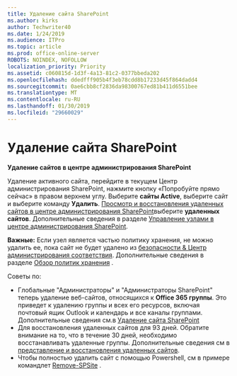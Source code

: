 ```yaml
---
title: Удаление сайта SharePoint
ms.author: kirks
author: Techwriter40
ms.date: 1/24/2019
ms.audience: ITPro
ms.topic: article
ms.prod: office-online-server
ROBOTS: NOINDEX, NOFOLLOW
localization_priority: Priority
ms.assetid: c060815d-1d3f-4a13-81c2-0377bbeda202
ms.openlocfilehash: ddedfff905b4f3eb78cdd8b17233d45f864dadd4
ms.sourcegitcommit: 0ae6cbb8cf2836da98300767ed81b411d6551bee
ms.translationtype: MT
ms.contentlocale: ru-RU
ms.lasthandoff: 01/30/2019
ms.locfileid: "29660029"
---
```

# <a name="delete-a-sharepoint-site"></a>Удаление сайта SharePoint
 **Удаление сайтов в центре администрирования SharePoint**
  
Удаление активного сайта, перейдите в текущем Центр администрирования SharePoint, нажмите кнопку «Попробуйте прямо сейчас» в правом верхнем углу. Выберите **сайты Active**, выберите сайт и выберите команду **Удалить**. [Просмотр и восстановления удаленных сайтов в центре администрирования SharePoint](https://docs.microsoft.com/sharepoint/view-and-restore-deleted-sites-in-new-admin-center)выберите **удаленных сайтов**. Дополнительные сведения в разделе [Управление узлами в центре администрирования SharePoint](https://docs.microsoft.com/sharepoint/manage-sites-in-new-admin-center).
  
**Важные:** Если узел является частью политику хранения, не можно удалить ее, пока сайт не будет удалено из [безопасности &amp; Центр администрирования соответствия](https://protection.office.com/?rfr=AdminCenter#/homepage). Дополнительные сведения в разделе [Обзор политик хранения](https://docs.microsoft.com/office365/securitycompliance/retention-policies#content-in-onedrive-accounts-and-sharepoint-sites) . 
  
Советы по:
- Глобальные "Администраторы" и "Администраторы SharePoint" теперь удаление веб-сайтов, относящихся к **Office 365 группы**. Это приведет к удалению группы и всех его ресурсов, включая почтовый ящик Outlook и календарь и все каналы группами. Дополнительные сведения см.в [Удаление сайта SharePoint](https://docs.microsoft.com/sharepoint/manage-sites-in-new-admin-center#delete-a-site)
- Для восстановления удаленных сайтов для 93 дней. Обратите внимание на то, что в течение 30 дней, необходимо восстанавливать удаленные группы. Дополнительные сведения см в [представление и восстановления удаленных сайтов](https://docs.microsoft.com/sharepoint/view-and-restore-deleted-sites-in-new-admin-center).
- Чтобы полностью удалить сайт с помощью Powershell, см в примере командлет [Remove-SPSite](https://docs.microsoft.com/powershell/module/sharepoint-server/remove-spsite?view=sharepoint-ps) . 
  

